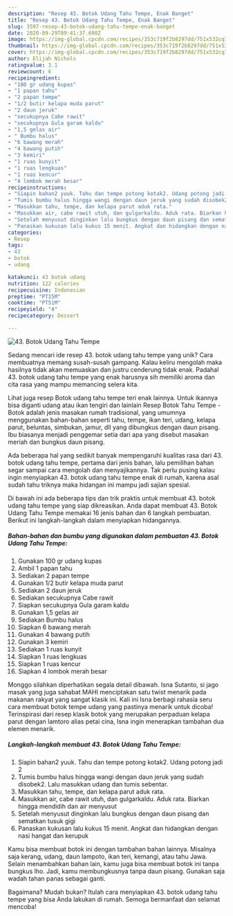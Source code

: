 ```yaml
---
description: "Resep 43. Botok Udang Tahu Tempe, Enak Banget"
title: "Resep 43. Botok Udang Tahu Tempe, Enak Banget"
slug: 3597-resep-43-botok-udang-tahu-tempe-enak-banget
date: 2020-09-29T09:41:37.690Z
image: https://img-global.cpcdn.com/recipes/353c719f2b8297dd/751x532cq70/43-botok-udang-tahu-tempe-foto-resep-utama.jpg
thumbnail: https://img-global.cpcdn.com/recipes/353c719f2b8297dd/751x532cq70/43-botok-udang-tahu-tempe-foto-resep-utama.jpg
cover: https://img-global.cpcdn.com/recipes/353c719f2b8297dd/751x532cq70/43-botok-udang-tahu-tempe-foto-resep-utama.jpg
author: Elijah Nichols
ratingvalue: 3.1
reviewcount: 6
recipeingredient:
- "100 gr udang kupas"
- "1 papan tahu"
- "2 papan tempe"
- "1/2 butir kelapa muda parut"
- "2 daun jeruk"
- "secukupnya Cabe rawit"
- "secukupnya Gula garam kaldu"
- "1,5 gelas air"
- " Bumbu halus"
- "6 bawang merah"
- "4 bawang putih"
- "3 kemiri"
- "1 ruas kunyit"
- "1 ruas lengkuas"
- "1 ruas kencur"
- "4 lombok merah besar"
recipeinstructions:
- "Siapin bahan2 yuuk. Tahu dan tempe potong kotak2. Udang potong jadi 2"
- "Tumis bumbu halus hingga wangi dengan daun jeruk yang sudah disobek2. Lalu masukkan udang dan tumis sebentar."
- "Masukkan tahu, tempe, dan kelapa parut aduk rata."
- "Masukkan air, cabe rawit utuh, dan gulgarkaldu. Aduk rata. Biarkan hingga mendidih dan air menyusut"
- "Setelah menyusut dinginkan lalu bungkus dengan daun pisang dan sematkan tusuk gigi"
- "Panaskan kukusan lalu kukus 15 menit. Angkat dan hidangkan dengan nasi hangat dan kerupuk"
categories:
- Resep
tags:
- 43
- botok
- udang

katakunci: 43 botok udang 
nutrition: 122 calories
recipecuisine: Indonesian
preptime: "PT15M"
cooktime: "PT51M"
recipeyield: "4"
recipecategory: Dessert

---
```



![43. Botok Udang Tahu Tempe](https://img-global.cpcdn.com/recipes/353c719f2b8297dd/751x532cq70/43-botok-udang-tahu-tempe-foto-resep-utama.jpg)

Sedang mencari ide resep 43. botok udang tahu tempe yang unik? Cara membuatnya memang susah-susah gampang. Kalau keliru mengolah maka hasilnya tidak akan memuaskan dan justru cenderung tidak enak. Padahal 43. botok udang tahu tempe yang enak harusnya sih memiliki aroma dan cita rasa yang mampu memancing selera kita.

Lihat juga resep Botok udang tahu tempe teri enak lainnya. Untuk ikannya bisa diganti udang atau ikan tengiri dan lainlain Resep Botok Tahu Tempe - Botok adalah jenis masakan rumah tradisional, yang umumnya menggunakan bahan-bahan seperti tahu, tempe, ikan teri, udang, kelapa parut, beluntas, simbukan, jamur, dll yang dibungkus dengan daun pisang. Ibu biasanya menjadi penggemar setia dari apa yang disebut masakan meriah dan bungkus daun pisang.

Ada beberapa hal yang sedikit banyak mempengaruhi kualitas rasa dari 43. botok udang tahu tempe, pertama dari jenis bahan, lalu pemilihan bahan segar sampai cara mengolah dan menyajikannya. Tak perlu pusing kalau ingin menyiapkan 43. botok udang tahu tempe enak di rumah, karena asal sudah tahu triknya maka hidangan ini mampu jadi sajian spesial.


Di bawah ini ada beberapa tips dan trik praktis untuk membuat 43. botok udang tahu tempe yang siap dikreasikan. Anda dapat membuat 43. Botok Udang Tahu Tempe memakai 16 jenis bahan dan 6 langkah pembuatan. Berikut ini langkah-langkah dalam menyiapkan hidangannya.

<!--inarticleads1-->

##### Bahan-bahan dan bumbu yang digunakan dalam pembuatan 43. Botok Udang Tahu Tempe:

1. Gunakan 100 gr udang kupas
1. Ambil 1 papan tahu
1. Sediakan 2 papan tempe
1. Gunakan 1/2 butir kelapa muda parut
1. Sediakan 2 daun jeruk
1. Sediakan secukupnya Cabe rawit
1. Siapkan secukupnya Gula garam kaldu
1. Gunakan 1,5 gelas air
1. Sediakan  Bumbu halus
1. Siapkan 6 bawang merah
1. Gunakan 4 bawang putih
1. Gunakan 3 kemiri
1. Sediakan 1 ruas kunyit
1. Siapkan 1 ruas lengkuas
1. Siapkan 1 ruas kencur
1. Siapkan 4 lombok merah besar


Monggo silahkan diperhatikan segala detail dibawah. Isna Sutanto, si jago masak yang juga sahabat MAHI menciptakan satu twist menarik pada makanan rakyat yang sangat klasik ini. Kali ini Isna berbagi rahasia seru cara membuat botok tempe udang yang pastinya menarik untuk dicoba! Terinspirasi dari resep klasik botok yang merupakan perpaduan kelapa parut dengan lamtoro alias petai cina, Isna ingin menerapkan tambahan dua elemen menarik. 

<!--inarticleads2-->

##### Langkah-langkah membuat 43. Botok Udang Tahu Tempe:

1. Siapin bahan2 yuuk. Tahu dan tempe potong kotak2. Udang potong jadi 2
1. Tumis bumbu halus hingga wangi dengan daun jeruk yang sudah disobek2. Lalu masukkan udang dan tumis sebentar.
1. Masukkan tahu, tempe, dan kelapa parut aduk rata.
1. Masukkan air, cabe rawit utuh, dan gulgarkaldu. Aduk rata. Biarkan hingga mendidih dan air menyusut
1. Setelah menyusut dinginkan lalu bungkus dengan daun pisang dan sematkan tusuk gigi
1. Panaskan kukusan lalu kukus 15 menit. Angkat dan hidangkan dengan nasi hangat dan kerupuk


Kamu bisa membuat botok ini dengan tambahan bahan lainnya. Misalnya saja kerang, udang, daun lampoto, ikan teri, kemangi, atau tahu Jawa. Selain menambahkan bahan lain, kamu juga bisa membuat botok ini tanpa bungkus lho. Jadi, kamu membungkusnya tanpa daun pisang. Gunakan saja wadah tahan panas sebagai ganti. 

Bagaimana? Mudah bukan? Itulah cara menyiapkan 43. botok udang tahu tempe yang bisa Anda lakukan di rumah. Semoga bermanfaat dan selamat mencoba!
